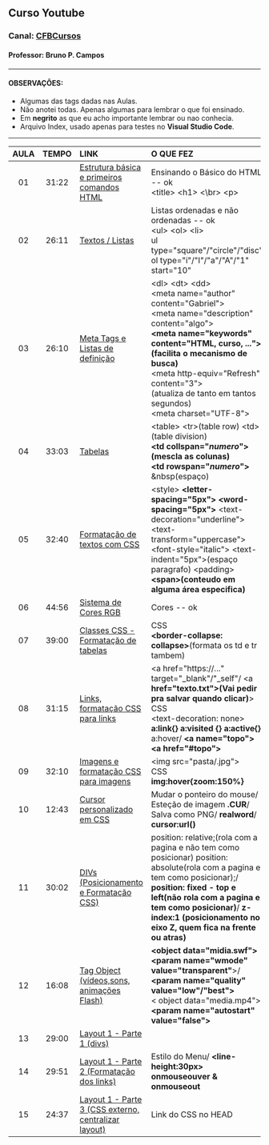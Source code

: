 ## Curso Youtube
### Canal: [CFBCursos](https://www.youtube.com/watch?v=8dPpZsC6Vg8&list=PLx4x_zx8csUgS5ioRmQVBeGHmKBQEyNXQ&index=2&t=392s)
#### Professor: Bruno P. Campos
---
#### OBSERVAÇÕES:
* Algumas das tags dadas nas Aulas.
* Não anotei todas. Apenas algumas para lembrar o que foi ensinado.
* Em **negrito** as que eu acho importante lembrar ou nao conhecia.
* Arquivo Index, usado apenas para testes no **Visual Studio Code**.
---
AULA | TEMPO | LINK | O QUE FEZ
:---:|:---:|:---|:---
01 | 31:22 | [Estrutura básica e primeiros comandos HTML](https://www.youtube.com/watch?v=8dPpZsC6Vg8&list=PLx4x_zx8csUgS5ioRmQVBeGHmKBQEyNXQ&index=2&t=392s) | Ensinando o Básico do HTML -- ok <br> \<title\> \<h1\> <\br\> \<p\> 
02 | 26:11 | [Textos / Listas](https://www.youtube.com/watch?v=DK1SZOpz2W8&list=PLx4x_zx8csUgS5ioRmQVBeGHmKBQEyNXQ&index=2) | Listas ordenadas e não ordenadas -- ok <br> \<ul\> \<ol\> \<li\> <br> ul type="square"/"circle"/"disc" <br> ol type="i"/"I"/"a"/"A"/"1" start="10"
03 | 26:10 | [Meta Tags e Listas de definição](https://www.youtube.com/watch?v=HX6Har5pywo&list=PLx4x_zx8csUgS5ioRmQVBeGHmKBQEyNXQ&index=3) | \<dl\> \<dt\> \<dd\> <br> \<meta name="author" content="Gabriel"\> <br> \<meta name="description" content="algo"\> <br> **\<meta name="keywords" content="HTML, curso, ..."\><br> (facilita o mecanismo de busca)** <br> \<meta http-equiv="Refresh" content="3"\> <br>(atualiza de tanto em tantos segundos) <br> \<meta charset="UTF-8"\>
04 | 33:03 | [Tabelas](https://www.youtube.com/watch?v=RX5DFT6fZVA&list=PLx4x_zx8csUgS5ioRmQVBeGHmKBQEyNXQ&index=4) | \<table\> \<tr\>(table row) \<td\>(table division) <br> **\<td collspan="_numero_"\>(mescla as colunas)** <br> **\<td rowspan="_numero_"\>** <br> &nbsp(espaço)
05 | 32:40 | [Formatação de textos com CSS](https://www.youtube.com/watch?v=EOGDe7388Bk&list=PLx4x_zx8csUgS5ioRmQVBeGHmKBQEyNXQ&index=5) | \<style\> **\<letter-spacing="5px"\> \<word-spacing="5px"\>** \<text-decoration="underline"\> \<text-transform="uppercase"\> \<font-style="italic"\> \<text-indent="5px"\>(espaço paragrafo) \<padding\> **\<span\>(conteudo em alguma área especifica)** 
06 | 44:56 | [Sistema de Cores RGB](https://www.youtube.com/watch?v=uc0rc2_Ioy4&list=PLx4x_zx8csUgS5ioRmQVBeGHmKBQEyNXQ&index=6) | Cores -- ok
07 | 39:00 | [Classes CSS - Formatação de tabelas](https://www.youtube.com/watch?v=eWVULvB4R0g&list=PLx4x_zx8csUgS5ioRmQVBeGHmKBQEyNXQ&index=7) | CSS <br> **\<border-collapse: collapse\>**(formata os td e tr tambem)
08 | 31:15 | [Links, formatação CSS para links](https://www.youtube.com/watch?v=JQ6UVfQCNxg&list=PLx4x_zx8csUgS5ioRmQVBeGHmKBQEyNXQ&index=8) | \<a href="https://..." target="\_blank"/"\_self"/ \<a **href="texto.txt"\>(Vai pedir pra salvar quando clicar)**\> <br> CSS <br> \<text-decoration: none\> <br> **a:link{} a:visited {} a:active{}** a:hover/ **\<a name="topo"\> \<a href="#topo"\>**
09 | 32:10 | [Imagens e formatação CSS para imagens](https://www.youtube.com/watch?v=kKiYrSayTEM&list=PLx4x_zx8csUgS5ioRmQVBeGHmKBQEyNXQ&index=9) | \<img src="pasta/.jpg"\> <br> CSS <br> **img:hover{zoom:150%}**
10 | 12:43 | [Cursor personalizado em CSS](https://www.youtube.com/watch?v=wozJKO1B6QA&list=PLx4x_zx8csUgS5ioRmQVBeGHmKBQEyNXQ&index=10) | Mudar o ponteiro do mouse/ Esteção de imagem **.CUR**/ Salva como PNG/ **realword**/ **cursor:url()**
11 | 30:02 | [DIVs (Posicionamento e Formatação CSS)](https://www.youtube.com/watch?v=rOMO13lCU7A&list=PLx4x_zx8csUgS5ioRmQVBeGHmKBQEyNXQ&index=11) | position: relative;(rola com a pagina e não tem como posicionar) position: absolute(rola com a pagina e tem como posicionar);/ **position: fixed - top e left(não rola com a pagina e tem como posicionar)**/ **z-index:1 (posicionamento no eixo Z, quem fica na frente ou atras)**
12 | 16:08 | [Tag Object (vídeos,sons, animações Flash)](https://www.youtube.com/watch?v=KazykOOdm6s&list=PLx4x_zx8csUgS5ioRmQVBeGHmKBQEyNXQ&index=12) | **\<object data="midia.swf"\>** **\<param name="wmode" value="transparent"**\>/ **\<param name="quality" value="low"/"best"\>** <br> \< object data="media.mp4"\> **\<param name="autostart" value="false"\>**
13 | 29:00 | [Layout 1 - Parte 1 (divs)](https://www.youtube.com/watch?v=3jAT0nrzev4&list=PLx4x_zx8csUgS5ioRmQVBeGHmKBQEyNXQ&index=13) | 
14 | 29:51 | [Layout 1 - Parte 2 (Formatação dos links)](https://www.youtube.com/watch?v=u2TX98P1n0A&list=PLx4x_zx8csUgS5ioRmQVBeGHmKBQEyNXQ&index=14) | Estilo do Menu/ **\<line-height:30px\>** **onmouseouver & onmouseout**
15 | 24:37 | [Layout 1 - Parte 3 (CSS externo, centralizar layout)](https://www.youtube.com/watch?v=hRu0I5_r96o&list=PLx4x_zx8csUgS5ioRmQVBeGHmKBQEyNXQ&index=15) | Link do CSS no HEAD

